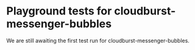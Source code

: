 # Playground tests for cloudburst-messenger-bubbles
We are still awaiting the first test run for cloudburst-messenger-bubbles.
